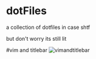 # dotFiles
a collection of dotfiles in case shtf 

but don't worry its still lit


#vim and titlebar
![vimandtitlebar](https://github.com/notDavidHenderon/dotFiles/screenshots/vim.png)
